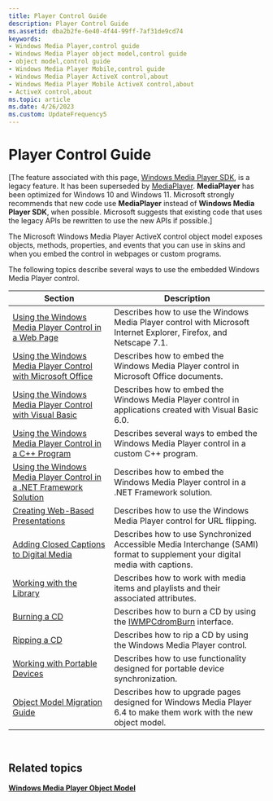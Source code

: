 ```yaml
---
title: Player Control Guide
description: Player Control Guide
ms.assetid: dba2b2fe-6e40-4f44-99ff-7af31de9cd74
keywords:
- Windows Media Player,control guide
- Windows Media Player object model,control guide
- object model,control guide
- Windows Media Player Mobile,control guide
- Windows Media Player ActiveX control,about
- Windows Media Player Mobile ActiveX control,about
- ActiveX control,about
ms.topic: article
ms.date: 4/26/2023
ms.custom: UpdateFrequency5
---
```


# Player Control Guide

\[The feature associated with this page, [Windows Media Player SDK](/windows/win32/wmp/windows-media-player-sdk), is a legacy feature. It has been superseded by [MediaPlayer](/uwp/api/Windows.Media.Playback.MediaPlayer). **MediaPlayer** has been optimized for Windows 10 and Windows 11. Microsoft strongly recommends that new code use **MediaPlayer** instead of **Windows Media Player SDK**, when possible. Microsoft suggests that existing code that uses the legacy APIs be rewritten to use the new APIs if possible.\]

The Microsoft Windows Media Player ActiveX control object model exposes objects, methods, properties, and events that you can use in skins and when you embed the control in webpages or custom programs.

The following topics describe several ways to use the embedded Windows Media Player control.



| Section                                                                                                                                        | Description                                                                                                                  |
|------------------------------------------------------------------------------------------------------------------------------------------------|------------------------------------------------------------------------------------------------------------------------------|
| [Using the Windows Media Player Control in a Web Page](using-the-windows-media-player-control-in-a-web-page.md)                               | Describes how to use the Windows Media Player control with Microsoft Internet Explorer, Firefox, and Netscape 7.1.           |
| [Using the Windows Media Player Control with Microsoft Office](using-the-windows-media-player-control-with-microsoft-office.md)               | Describes how to embed the Windows Media Player control in Microsoft Office documents.                                       |
| [Using the Windows Media Player Control with Visual Basic](using-the-windows-media-player-control-with-visual-basic.md)                       | Describes how to embed the Windows Media Player control in applications created with Visual Basic 6.0.                       |
| [Using the Windows Media Player Control in a C++ Program](using-the-windows-media-player-control-in-a-c---program.md)                         | Describes several ways to embed the Windows Media Player control in a custom C++ program.                                    |
| [Using the Windows Media Player Control in a .NET Framework Solution](using-the-windows-media-player-control-in-a--net-framework-solution.md) | Describes how to embed the Windows Media Player control in a .NET Framework solution.                                        |
| [Creating Web-Based Presentations](creating-web-based-presentations.md)                                                                       | Describes how to use the Windows Media Player control for URL flipping.                                                      |
| [Adding Closed Captions to Digital Media](adding-closed-captions-to-digital-media.md)                                                         | Describes how to use Synchronized Accessible Media Interchange (SAMI) format to supplement your digital media with captions. |
| [Working with the Library](working-with-the-library.md)                                                                                       | Describes how to work with media items and playlists and their associated attributes.                                        |
| [Burning a CD](burning-a-cd.md)                                                                                                               | Describes how to burn a CD by using the [IWMPCdromBurn](/previous-versions/windows/desktop/api/wmp/nn-wmp-iwmpcdromburn) interface.                                        |
| [Ripping a CD](ripping-a-cd.md)                                                                                                               | Describes how to rip a CD by using the Windows Media Player control.                                                         |
| [Working with Portable Devices](working-with-portable-devices.md)                                                                             | Describes how to use functionality designed for portable device synchronization.                                             |
| [Object Model Migration Guide](object-model-migration-guide.md)                                                                               | Describes how to upgrade pages designed for Windows Media Player 6.4 to make them work with the new object model.            |



 

## Related topics

<dl> <dt>

[**Windows Media Player Object Model**](windows-media-player-object-model.md)
</dt> </dl>

 

 




